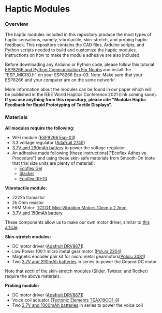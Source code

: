 # Haptic Modules

### Overview

The haptic modules included in this repository produce the most types of haptic sensations, namely, vibrotactile, skin-stretch, and probing haptic feedback. This repository contains the CAD files, Arduino scripts, and Python scripts needed to build and customize the haptic modules. Instructions on how to make the module adhesive are also included.

Before downloading any Arduino or Python code, please follow this tutorial [ESP8266 and Python Communication For Noobs](https://www.instructables.com/ESP8266-and-Python-Communication-ForNoobs/) and install the "ESP_MICRO.h" on your ESP8266 Esp-03.  Note: Make sure that your ESP8266 and your computer are on the same network!

More information about the modules can be found in our paper which will be published in the IEEE World Haptics Conference 2021 (link coming soon).
**If you use anything from this repository, please cite "Modular  Haptic  Feedback  for  Rapid  Prototyping  of  Tactile  Displays".**

### Materials

**All modules require the following:**
- WiFi module ([ESP8266 Esp-03](https://www.amazon.com/ESP8266-ESP-03-Wireless-Transceiver-Receive/dp/B00YHIGR62))
- 3.3 voltage regulator ([Adafruit 2745](https://www.adafruit.com/product/2745))
- [3.7V and 290mAh battery](https://tinycircuits.com/products/lithium-ion-polymer-battery-3-7v-290mah) to power the voltage regulator
- An adhesive made following [these instructions]("Ecoflex Adhesive Procedure") and using these skin-safe materials from Smooth-On (note that trial size units are plenty of material):
	- [Ecoflex Gel](https://www.smooth-on.com/products/ecoflex-gel/)
	- [Slacker](https://www.smooth-on.com/products/slacker/)
	- [Ecoflex 00-10](https://www.smooth-on.com/products/ecoflex-00-10/)

**Vibrotactile module:**
- 2222a transistor
- 2k Ohm resistor
- ERM Motor: [TOTOT Mini-Vibration Motors 10mm x 2.7mm](https://www.amazon.com/TOTOT-Vibration-Button-Type-Vibrating-Appliances/dp/B07M5GN1YD)
- [3.7V and 150mAh battery](https://tinycircuits.com/products/lithium-ion-polymer-battery-3-7v-150mah)

These components allow us to make our own motor driver, similar to [this article](https://www.electronicsforu.com/electronics-projects/pancake-vibration-motors).

**Skin-stretch modules:**
- DC motor driver ([Adafruit DRV8871](https://www.adafruit.com/product/3190))
- Low Power 100:1 micro metal gear motor ([Polulu 2204](https://www.pololu.com/product/2204))
- Magnetic encoder pair kit for micro metal gearmotors([Pololu 3081](https://www.pololu.com/product/3081))
- Two [3.7V and 290mAh batteries](https://tinycircuits.com/products/lithium-ion-polymer-battery-3-7v-290mah) in series to power the Geared DC motor

Note that *each* of the skin-stretch modules (Slider, Twister, and Rocker) require the above materials.

**Probing module:**
- DC motor driver ([Adafruit DRV8871](https://www.adafruit.com/product/3190))
- Voice coil actuator ([Tectonic Elements TEAX19CO1-8](https://www.parts-express.com/Tectonic-TEAX19C01-8-19mm-Metal-Cup-Exciter-8-Ohm-297-208))
- Two [3.7V and 1000mAh batteries](https://tinycircuits.com/products/lithium-ion-polymer-battery-3-7v-1000mah) in series to power the voice coil